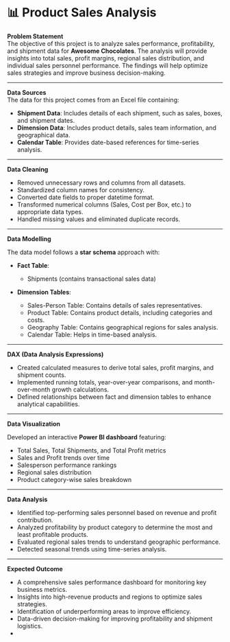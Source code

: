 # 📊 Product Sales Analysis

**Problem Statement**  
The objective of this project is to analyze sales performance, profitability, and shipment data for **Awesome Chocolates**. The analysis will provide insights into total sales, profit margins, regional sales distribution, and individual sales personnel performance. The findings will help optimize sales strategies and improve business decision-making.

---

**Data Sources**  
The data for this project comes from an Excel file containing:

- **Shipment Data**: Includes details of each shipment, such as sales, boxes, and shipment dates.  
- **Dimension Data**: Includes product details, sales team information, and geographical data.  
- **Calendar Table**: Provides date-based references for time-series analysis.

---

**Data Cleaning**  

- Removed unnecessary rows and columns from all datasets.  
- Standardized column names for consistency.  
- Converted date fields to proper datetime format.  
- Transformed numerical columns (Sales, Cost per Box, etc.) to appropriate data types.  
- Handled missing values and eliminated duplicate records.

---

**Data Modelling**  

The data model follows a **star schema** approach with:

- **Fact Table**:  
  - Shipments (contains transactional sales data)

- **Dimension Tables**:  
  - Sales-Person Table: Contains details of sales representatives.  
  - Product Table: Contains product details, including categories and costs.  
  - Geography Table: Contains geographical regions for sales analysis.  
  - Calendar Table: Helps in time-based analysis.

---

**DAX (Data Analysis Expressions)**  

- Created calculated measures to derive total sales, profit margins, and shipment counts.  
- Implemented running totals, year-over-year comparisons, and month-over-month growth calculations.  
- Defined relationships between fact and dimension tables to enhance analytical capabilities.

---

**Data Visualization**  

Developed an interactive **Power BI dashboard** featuring:

- Total Sales, Total Shipments, and Total Profit metrics  
- Sales and Profit trends over time  
- Salesperson performance rankings  
- Regional sales distribution  
- Product category-wise sales breakdown

---

**Data Analysis**  

- Identified top-performing sales personnel based on revenue and profit contribution.  
- Analyzed profitability by product category to determine the most and least profitable products.  
- Evaluated regional sales trends to understand geographic performance.  
- Detected seasonal trends using time-series analysis.

---

**Expected Outcome**  

- A comprehensive sales performance dashboard for monitoring key business metrics.  
- Insights into high-revenue products and regions to optimize sales strategies.  
- Identification of underperforming areas to improve efficiency.  
- Data-driven decision-making for improving profitability and shipment logistics.
- 
